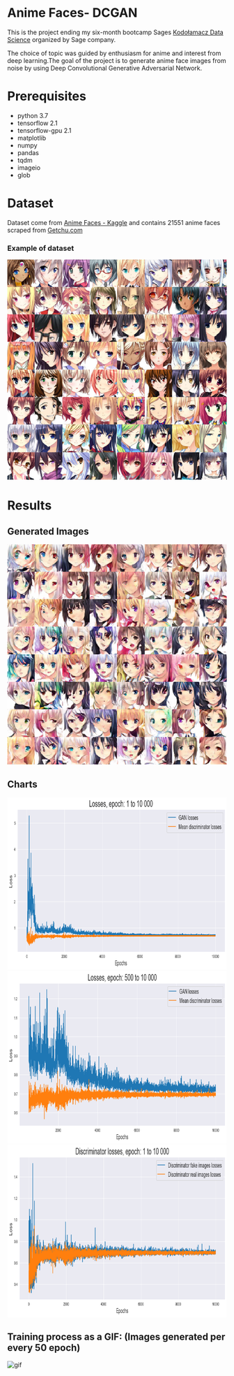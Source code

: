 # Anime Faces- DCGAN
This is the project ending my six-month bootcamp Sages [Kodołamacz Data Science](https://www.kodolamacz.pl/bootcamp-datascience/) organized by Sage company.

The choice of topic was guided by enthusiasm for anime and interest from deep learning.The goal of the project is to generate anime face images from noise by using Deep Convolutional Generative Adversarial Network.

# Prerequisites
- python 3.7
- tensorflow 2.1
- tensorflow-gpu 2.1
- matplotlib
- numpy
- pandas
- tqdm
- imageio
- glob

# Dataset
Dataset come from [Anime Faces - Kaggle](https://www.kaggle.com/soumikrakshit/anime-faces) and contains 21551 anime faces scraped from [Getchu.com](http://www.getchu.com/)
### Example of dataset 
![real_image.png](https://github.com/pawelgodkowicz/DCGAN_Anime_Face/blob/master/results/real_image.png?raw=true)

# Results

## Generated Images
![generated_image.png](https://github.com/pawelgodkowicz/DCGAN_Anime_Face/blob/master/results/09999_image.png?raw=true)

## Charts
<img src="https://github.com/pawelgodkowicz/DCGAN_Anime_Face/blob/master/results/losses_g_d_01.png?raw=true" width="826" height="395">
<img src="https://github.com/pawelgodkowicz/DCGAN_Anime_Face/blob/master/results/losses_g_d_02.png?raw=true" width="826" height="395">
<img src="https://github.com/pawelgodkowicz/DCGAN_Anime_Face/blob/master/results/losses_d.png?raw=true" width="826" height="395">

## Training process as a GIF: (Images generated per every 50 epoch)
![gif](https://github.com/pawelgodkowicz/DCGAN_Anime_Face/blob/master/results/png_to_gif.gif?raw=true)
